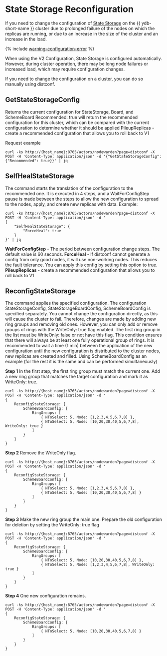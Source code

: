 # State Storage Reconfiguration

If you need to change the configuration of [State Storage](../../../reference/configuration/index.md#domains-state) on the {{ ydb-short-name }} cluster due to prolonged failure of the nodes on which the replicas are running, or due to an increase in the size of the cluster and an increase in the load.

{% include [warning-configuration-error](../configuration-v1/_includes/warning-configuration-error.md) %}

When using the V2 Configuration, State Storage is configured automatically. However, during cluster operation, there may be long node failures or increased load, which may require configuration changes.

If you need to change the configuration on a cluster, you can do so manually using distconf.

## GetStateStorageConfig

Returns the current configuration for StateStorage, Board, and SchemeBoard
	Recommended: true will return the recommended configuration for this cluster, which can be compared with the current configuration to determine whether it should be applied
	PileupReplicas - create a recommended configuration that allows you to roll back to V1

Request example
```shell
curl -ks http://{host_name}:8765/actors/nodewarden?page=distconf -X POST -H 'Content-Type: application/json' -d '{"GetStateStorageConfig": {"Recommended": true}}' | jq
```

## SelfHealStateStorage

The command starts the translation of the configuration to the recommended one. It is executed in 4 steps, and a WaitForConfigStep pause is made between the steps to allow the new configuration to spread to the nodes, apply, and create new replicas with data.
Example:
```shell
curl -ks http://{host_name}:8765/actors/nodewarden?page=distconf -X POST -H 'Content-Type: application/json' -d '
{
	"SelfHealStateStorage": {
		"ForceHeal": true
	}
}' | jq
```

**WaitForConfigStep** - The period between configuration change steps. The default value is 60 seconds.
**ForceHeal** - If distconf cannot generate a config from only good nodes, it will use non-working nodes. This reduces the fault tolerance. You can apply this config by setting this option to true.
**PileupReplicas** - create a recommended configuration that allows you to roll back to V1

## ReconfigStateStorage

The command applies the specified configuration. The configuration StateStorageConfig, StateStorageBoardConfig, SchemeBoardConfig is specified separately.
You cannot change the configuration directly, as this will cause the cluster to fail. Therefore, changes are made by adding new ring groups and removing old ones.
However, you can only add or remove groups of rings with the WriteOnly: true flag enabled.
The first ring group in the list must be WriteOnly: false or not have this flag. This condition ensures that there will always be at least one fully operational group of rings.
It is recommended to wait a time (1 min) between the application of the new configuration until the new configuration is distributed to the cluster nodes, new replicas are created and filled.
Using SchemeBoardConfig as an example (for the rest it is the same and can be performed simultaneously)

**Step 1**
In the first step, the first ring group must match the current one. Add a new ring group that matches the target configuration and mark it as WriteOnly: true.
```shell
curl -ks http://{host_name}:8765/actors/nodewarden?page=distconf -X POST -H 'Content-Type: application/json' -d '
{
	ReconfigStateStorage: {
		SchemeBoardConfig: {
			RingGroups: [
				{ NToSelect: 5, Node: [1,2,3,4,5,6,7,8] },
				{ NToSelect: 5, Node: [10,20,30,40,5,6,7,8], WriteOnly: true }
			]
		}
	}
}
```

**Step 2**
Remove the WriteOnly flag.
```shell
curl -ks http://{host_name}:8765/actors/nodewarden?page=distconf -X POST -H 'Content-Type: application/json' -d '
{
	ReconfigStateStorage: {
		SchemeBoardConfig: {
			RingGroups: [
				{ NToSelect: 5, Node: [1,2,3,4,5,6,7,8] },
				{ NToSelect: 5, Node: [10,20,30,40,5,6,7,8] }
			]
		}
	}
}
```

**Step 3**
Make the new ring group the main one. Prepare the old configuration for deletion by setting the WriteOnly: true flag
```shell
curl -ks http://{host_name}:8765/actors/nodewarden?page=distconf -X POST -H 'Content-Type: application/json' -d '
{
	ReconfigStateStorage: {
		SchemeBoardConfig: {
			RingGroups: [
				{ NToSelect: 5, Node: [10,20,30,40,5,6,7,8] },
				{ NToSelect: 5, Node: [1,2,3,4,5,6,7,8], WriteOnly: true }
			]
		}
	}
}
```

**Step 4**
One new configuration remains.
```shell
curl -ks http://{host_name}:8765/actors/nodewarden?page=distconf -X POST -H 'Content-Type: application/json' -d '
{
	ReconfigStateStorage: {
		SchemeBoardConfig: {
			RingGroups: [
				{ NToSelect: 5, Node: [10,20,30,40,5,6,7,8] }
			]
		}
	}
}
```
